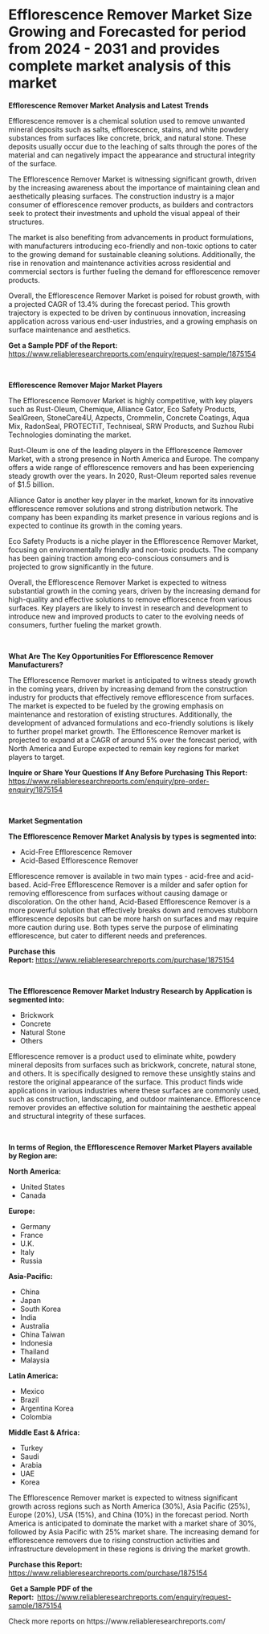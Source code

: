 <p><h1>Efflorescence Remover Market Size Growing and Forecasted for period from 2024 - 2031 and provides complete market analysis of this market</h1></p><p><strong>Efflorescence Remover Market Analysis and Latest Trends</strong></p>
<p><p>Efflorescence remover is a chemical solution used to remove unwanted mineral deposits such as salts, efflorescence, stains, and white powdery substances from surfaces like concrete, brick, and natural stone. These deposits usually occur due to the leaching of salts through the pores of the material and can negatively impact the appearance and structural integrity of the surface.</p><p>The Efflorescence Remover Market is witnessing significant growth, driven by the increasing awareness about the importance of maintaining clean and aesthetically pleasing surfaces. The construction industry is a major consumer of efflorescence remover products, as builders and contractors seek to protect their investments and uphold the visual appeal of their structures.</p><p>The market is also benefiting from advancements in product formulations, with manufacturers introducing eco-friendly and non-toxic options to cater to the growing demand for sustainable cleaning solutions. Additionally, the rise in renovation and maintenance activities across residential and commercial sectors is further fueling the demand for efflorescence remover products.</p><p>Overall, the Efflorescence Remover Market is poised for robust growth, with a projected CAGR of 13.4% during the forecast period. This growth trajectory is expected to be driven by continuous innovation, increasing application across various end-user industries, and a growing emphasis on surface maintenance and aesthetics.</p></p>
<p><strong>Get a Sample PDF of the Report:&nbsp;</strong> <a href="https://www.reliableresearchreports.com/enquiry/request-sample/1875154">https://www.reliableresearchreports.com/enquiry/request-sample/1875154</a></p>
<p>&nbsp;</p>
<p><strong>Efflorescence Remover Major Market Players</strong></p>
<p><p>The Efflorescence Remover Market is highly competitive, with key players such as Rust-Oleum, Chemique, Alliance Gator, Eco Safety Products, SealGreen, StoneCare4U, Azpects, Crommelin, Concrete Coatings, Aqua Mix, RadonSeal, PROTECTiT, Techniseal, SRW Products, and Suzhou Rubi Technologies dominating the market.</p><p>Rust-Oleum is one of the leading players in the Efflorescence Remover Market, with a strong presence in North America and Europe. The company offers a wide range of efflorescence removers and has been experiencing steady growth over the years. In 2020, Rust-Oleum reported sales revenue of $1.5 billion.</p><p>Alliance Gator is another key player in the market, known for its innovative efflorescence remover solutions and strong distribution network. The company has been expanding its market presence in various regions and is expected to continue its growth in the coming years.</p><p>Eco Safety Products is a niche player in the Efflorescence Remover Market, focusing on environmentally friendly and non-toxic products. The company has been gaining traction among eco-conscious consumers and is projected to grow significantly in the future.</p><p>Overall, the Efflorescence Remover Market is expected to witness substantial growth in the coming years, driven by the increasing demand for high-quality and effective solutions to remove efflorescence from various surfaces. Key players are likely to invest in research and development to introduce new and improved products to cater to the evolving needs of consumers, further fueling the market growth.</p></p>
<p>&nbsp;</p>
<p><strong>What Are The Key Opportunities For Efflorescence Remover Manufacturers?</strong></p>
<p><p>The Efflorescence Remover market is anticipated to witness steady growth in the coming years, driven by increasing demand from the construction industry for products that effectively remove efflorescence from surfaces. The market is expected to be fueled by the growing emphasis on maintenance and restoration of existing structures. Additionally, the development of advanced formulations and eco-friendly solutions is likely to further propel market growth. The Efflorescence Remover market is projected to expand at a CAGR of around 5% over the forecast period, with North America and Europe expected to remain key regions for market players to target.</p></p>
<p><strong>Inquire or Share Your Questions If Any Before Purchasing This Report:</strong> <a href="https://www.reliableresearchreports.com/enquiry/pre-order-enquiry/1875154">https://www.reliableresearchreports.com/enquiry/pre-order-enquiry/1875154</a></p>
<p>&nbsp;</p>
<p><strong>Market Segmentation</strong></p>
<p><strong>The Efflorescence Remover Market Analysis by types is segmented into:</strong></p>
<p><ul><li>Acid-Free Efflorescence Remover</li><li>Acid-Based Efflorescence Remover</li></ul></p>
<p><p>Efflorescence remover is available in two main types - acid-free and acid-based. Acid-Free Efflorescence Remover is a milder and safer option for removing efflorescence from surfaces without causing damage or discoloration. On the other hand, Acid-Based Efflorescence Remover is a more powerful solution that effectively breaks down and removes stubborn efflorescence deposits but can be more harsh on surfaces and may require more caution during use. Both types serve the purpose of eliminating efflorescence, but cater to different needs and preferences.</p></p>
<p><strong>Purchase this Report:&nbsp;</strong><a href="https://www.reliableresearchreports.com/purchase/1875154">https://www.reliableresearchreports.com/purchase/1875154</a></p>
<p>&nbsp;</p>
<p><strong>The Efflorescence Remover Market Industry Research by Application is segmented into:</strong></p>
<p><ul><li>Brickwork</li><li>Concrete</li><li>Natural Stone</li><li>Others</li></ul></p>
<p><p>Efflorescence remover is a product used to eliminate white, powdery mineral deposits from surfaces such as brickwork, concrete, natural stone, and others. It is specifically designed to remove these unsightly stains and restore the original appearance of the surface. This product finds wide applications in various industries where these surfaces are commonly used, such as construction, landscaping, and outdoor maintenance. Efflorescence remover provides an effective solution for maintaining the aesthetic appeal and structural integrity of these surfaces.</p></p>
<p>&nbsp;</p>
<p><strong>In terms of Region, the Efflorescence Remover Market Players available by Region are:</strong></p>
<p>
    <p> <strong> North America: </strong>
        <ul>
            <li>United States</li>
            <li>Canada</li>
        </ul>
        </p> 
    <p> <strong> Europe: </strong>
        <ul>
            <li>Germany</li>
            <li>France</li>
            <li>U.K.</li>
            <li>Italy</li>
            <li>Russia</li>
        </ul>
        </p> 
    <p> <strong> Asia-Pacific: </strong>
        <ul>
            <li>China</li>
            <li>Japan</li>
            <li>South Korea</li>
            <li>India</li>
            <li>Australia</li>
            <li>China Taiwan</li>
            <li>Indonesia</li>
            <li>Thailand</li>
            <li>Malaysia</li>
        </ul>
        </p> 
    <p> <strong> Latin America: </strong>
        <ul>
            <li>Mexico</li>
            <li>Brazil</li>
            <li>Argentina Korea</li>
            <li>Colombia</li>
        </ul>
        </p> 
    <p> <strong> Middle East & Africa: </strong>
        <ul>
            <li>Turkey</li>
            <li>Saudi</li>
            <li>Arabia</li>
            <li>UAE</li>
            <li>Korea</li>
        </ul>
    </p>
    </p>
<p><p>The Efflorescence Remover market is expected to witness significant growth across regions such as North America (30%), Asia Pacific (25%), Europe (20%), USA (15%), and China (10%) in the forecast period. North America is anticipated to dominate the market with a market share of 30%, followed by Asia Pacific with 25% market share. The increasing demand for efflorescence removers due to rising construction activities and infrastructure development in these regions is driving the market growth.</p></p>
<p><strong>Purchase this Report: </strong><a href="https://www.reliableresearchreports.com/purchase/1875154">https://www.reliableresearchreports.com/purchase/1875154</a></p>
<p>&nbsp;<strong>Get a Sample PDF of the Report:&nbsp;&nbsp;</strong><a href="https://www.reliableresearchreports.com/enquiry/request-sample/1875154">https://www.reliableresearchreports.com/enquiry/request-sample/1875154</a></p>
<p><strong></strong></p>
<p>Check more reports on https://www.reliableresearchreports.com/</p>